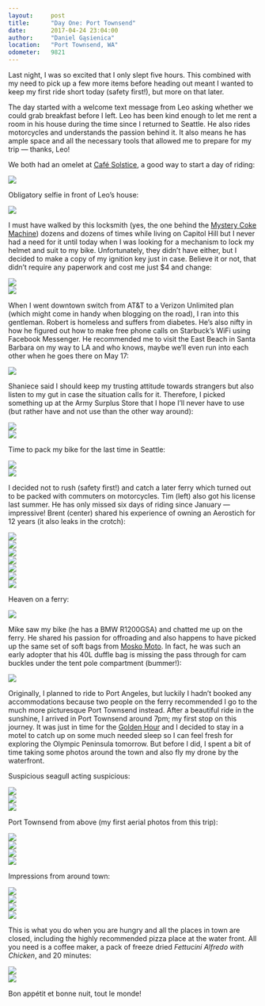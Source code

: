 ```yaml
---
layout:     post
title:      "Day One: Port Townsend"
date:       2017-04-24 23:04:00
author:     "Daniel Gąsienica"
location: 	"Port Townsend, WA"
odometer:   9821
---
```


Last night, I was so excited that I only slept five hours. This combined with
my need to pick up a few more items before heading out meant I wanted to keep
my first ride short today (safety first!), but more on that later.

The day started with a welcome text message from Leo asking whether we could
grab breakfast before I left. Leo has been kind enough to let me rent a room in
his house during the time since I returned to Seattle. He also rides motorcycles
and understands the passion behind it. It also means he has ample space and all
the necessary tools that allowed me to prepare for my trip — thanks, Leo!

We both had an omelet at
[Café Solstice](https://www.yelp.com/biz/cafe-solstice-seattle-3),
a good way to start a day of riding:

<div class="post-image">
  <img src="/img/DG-2017-04-24-09-24-23.jpg"/>
</div>

Obligatory selfie in front of Leo’s house:

<div class="post-image">
  <img src="/img/DG-2017-04-24-09-51-02.jpg"/>
</div>

I must have walked by this locksmith (yes, the one behind the [Mystery Coke
Machine](http://www.atlasobscura.com/places/mystery-soda-machine)) dozens and
dozens of times while living on Capitol Hill but I never had a need for it until
today when I was looking for a mechanism to lock my helmet and suit to my bike.
Unfortunately, they didn’t have either, but I decided to make a copy of my
ignition key just in case. Believe it or not, that didn’t require any paperwork
and cost me just $4 and change:

<div class="post-image">
  <img src="/img/DG-2017-04-24-11-09-19.jpg"/>
</div>

<div class="post-image">
  <img src="/img/DG-2017-04-24-11-15-30.jpg"/>
</div>

When I went downtown switch from AT&T to a Verizon Unlimited plan (which
might come in handy when blogging on the road), I ran into this gentleman.
Robert is homeless and suffers from diabetes. He’s also nifty in how he figured
out how to make free phone calls on Starbuck’s WiFi using Facebook Messenger. He
recommended me to visit the East Beach in Santa Barbara on my way to LA and who
knows, maybe we’ll even run into each other when he goes there on May 17:

<div class="post-image">
  <img src="/img/DG-2017-04-24-11-32-26.jpg"/>
</div>

Shaniece said I should keep my trusting attitude towards strangers but also
listen to my gut in case the situation calls for it. Therefore, I picked
something up at the Army Surplus Store that I hope I’ll never have to use (but
rather have and not use than the other way around):

<div class="post-image">
  <img src="/img/DG-2017-04-24-13-39-22.jpg"/>
</div>
<div class="post-image">
  <img src="/img/DG-2017-04-24-13-49-05.jpg"/>
</div>

Time to pack my bike for the last time in Seattle:

<div class="post-image">
  <img src="/img/DG-2017-04-24-15-10-40.jpg"/>
</div>
<div class="post-image">
  <img src="/img/DG-2017-04-24-15-42-11.jpg"/>
</div>

I decided not to rush (safety first!) and catch a later ferry which turned out
to be packed with commuters on motorcycles. Tim (left) also got his license
last summer. He has only missed six days of riding since January — impressive!
Brent (center) shared his experience of owning an Aerostich for 12 years (it
also leaks in the crotch):

<div class="post-image">
  <img src="/img/DG-2017-04-24-16-12-02.jpg"/>
</div>
<div class="post-image">
  <img src="/img/DG-2017-04-24-16-16-57.jpg"/>
</div>
<div class="post-image">
  <img src="/img/DG-2017-04-24-16-18-02.jpg"/>
</div>
<div class="post-image">
  <img src="/img/DG-2017-04-24-16-33-30.jpg"/>
</div>
<div class="post-image">
  <img src="/img/DG-2017-04-24-16-32-48-2.jpg"/>
</div>
<div class="post-image">
  <img src="/img/DG-2017-04-24-16-43-22.jpg"/>
</div>
<div class="post-image">
  <img src="/img/DG-2017-04-24-17-04-09.jpg"/>
</div>

Heaven on a ferry:

<div class="post-image">
  <img src="/img/DG-2017-04-24-16-49-49.jpg"/>
</div>

Mike saw my bike (he has a BMW R1200GSA) and chatted me up on the ferry. He
shared his passion for offroading and also happens to have picked up the same
set of soft bags from [Mosko Moto](https://moskomoto.com/). In fact, he was such
an early adopter that his 40L duffle bag is missing the pass through for cam
buckles under the tent pole compartment (bummer!):

<div class="post-image">
  <img src="/img/DG-2017-04-24-17-32-52.jpg"/>
</div>

Originally, I planned to ride to Port Angeles, but luckily I hadn’t booked any
accommodations because two people on the ferry recommended I go to the much more
picturesque Port Townsend instead. After a beautiful ride in the sunshine, I
arrived in Port Townsend around 7pm; my first stop on this journey. It was just
in time for the [Golden
Hour](https://en.wikipedia.org/wiki/Golden_hour_(photography)) and I decided to
stay in a motel to catch up on some much needed sleep so I can feel fresh for
exploring the Olympic Peninsula tomorrow. But before I did, I spent a bit of
time taking some photos around the town and also fly my drone by the waterfront.

Suspicious seagull acting suspicious:

<div class="post-image">
  <img src="/img/DG-2017-04-24-19-07-47-2.jpg"/>
</div>

<div class="post-image">
  <img src="/img/DG-2017-04-24-19-08-28.jpg"/>
</div>
<div class="post-image">
  <img src="/img/DG-2017-04-24-19-10-28.jpg"/>
</div>

Port Townsend from above (my first aerial photos from this trip):
<div class="post-image">
  <img src="/img/DG-2017-04-24-19-19-02-Pano.jpg"/>
</div>
<div class="post-image">
  <img src="/img/DG-2017-04-24-19-17-14-HDR.jpg"/>
</div>
<div class="post-image">
  <img src="/img/DG-2017-04-24-19-24-02.jpg"/>
</div>
<div class="post-image">
  <img src="/img/DG-2017-04-24-19-24-26.jpg"/>
</div>

Impressions from around town:
<div class="post-image">
  <img src="/img/DG-2017-04-24-19-38-05.jpg"/>
</div>
<div class="post-image">
  <img src="/img/DG-2017-04-24-19-50-51.jpg"/>
</div>
<div class="post-image">
  <img src="/img/DG-2017-04-24-20-01-00.jpg"/>
</div>
<div class="post-image">
  <img src="/img/DG-2017-04-24-20-26-49.jpg"/>
</div>

This is what you do when you are hungry and all the places in town are closed,
including the highly recommended pizza place at the water front. All you need is
a coffee maker, a pack of freeze dried _Fettucini Alfredo with Chicken_, and 20
minutes:
<div class="post-image">
  <img src="/img/DG-2017-04-24-21-22-21.jpg"/>
</div>
<div class="post-image">
  <img src="/img/DG-2017-04-24-21-54-28.jpg"/>
</div>

Bon appétit et bonne nuit, tout le monde!
